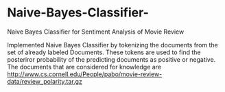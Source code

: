 # Naive-Bayes-Classifier-
Naive Bayes Classifier for Sentiment Analysis of Movie Review

Implemented Naive Bayes Classifier by tokenizing the documents from the set of already labeled Documents. 
These tokens are used to find the posteriror probability of the predicting documents as positive or negative. 
The documents that are considered for knowledge are 
http://www.cs.cornell.edu/People/pabo/movie-review-data/review_polarity.tar.gz

